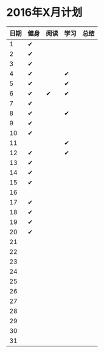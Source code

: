 
# 2016年X月计划

 日期|健身|阅读|学习|总结
:-----------|:------------|:--------|:---------|:---------
1|✔| | | |
2|✔| | | |
3|✔| | | |
4|✔| |✔| |
5|✔| |✔| |
6|✔|✔|✔| |
7|✔| | | |
8|✔| |✔| |
9|✔| | | |
10|✔| | | |
11| | |✔| |   
12|✔| |✔| |
13|✔| | | |
14|✔| | | |
15|✔| | | |
16| | | | |
17|✔| | | |
18|✔| | | |
19|✔| | | |
20|✔| | | |
21| | | | |
22| | | | |
23| | | | |
24| | | | |
25| | | | |
26| | | | |
27| | | | |
28| | | | |
29| | | | |
30| | | | |
31| | | | |